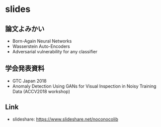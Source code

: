 # slides
## 論文よみかい
* Born-Again Neural Networks
* Wasserstein Auto-Encoders
* Adversarial vulnerability for any classifier
## 学会発表資料
* GTC Japan 2018
* Anomaly Detection Using GANs for Visual Inspection in Noisy Training Data (ACCV2018 workshop)

## Link
* slideshare: https://www.slideshare.net/noconocolib
